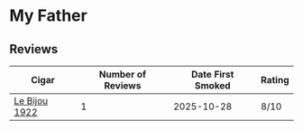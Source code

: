 # My Father

## Reviews

| Cigar | Number of Reviews | Date First Smoked | Rating |
|-------|--------------|-------------------|--------|
| [Le Bijou 1922](le-bijou-1922.md) | 1 | 2025-10-28 | 8/10 |
